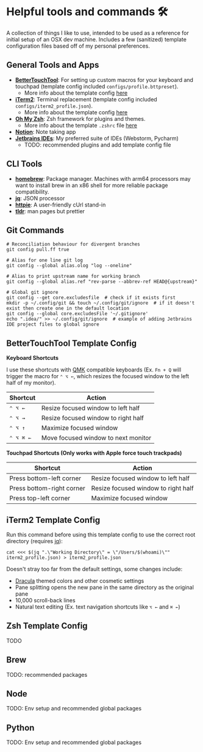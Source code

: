 # Helpful tools and commands 🛠
A collection of things I like to use, intended to be used as a reference for initial setup of an OSX dev machine. Includes a few (sanitized) template configuration files based off of my personal preferences.

## General Tools and Apps
- [**BetterTouchTool**](https://folivora.ai/): For setting up custom macros for your keyboard and touchpad (template config included `configs/profile.bttpreset`).
  - More info about the template config [here](#bettertouchtool-template-config)
- [**iTerm2**](https://iterm2.com/): Terminal replacement (template config included `configs/iterm2_profile.json`).
  - More info about the template config [here](#iterm2-template-config)
- [**Oh My Zsh**](https://ohmyz.sh/#install): Zsh framework for plugins and themes.
  - More info about the template `.zshrc` file [here](#zsh-template-config)
- [**Notion**](https://www.notion.so/): Note taking app
- [**Jetbrains IDEs**](https://www.jetbrains.com/): My preferred suite of IDEs (Webstorm, Pycharm)
  - TODO: recommended plugins and add template config file
## CLI Tools
- [**homebrew**](https://brew.sh/): Package manager. Machines with arm64 processors may want to install brew in an x86 shell for more reliable package compatibility.
- [**jq**](https://stedolan.github.io/jq/): JSON processor
- [**httpie**](https://httpie.io/docs/cli): A user-friendly cUrl stand-in
- [**tldr**](https://tldr.sh/): man pages but prettier

## Git Commands

```shell
# Reconciliation behaviour for divergent branches
git config pull.ff true

# Alias for one line git log
git config --global alias.olog "log --oneline"

# Alias to print upstream name for working branch
git config --global alias.ref "rev-parse --abbrev-ref HEAD@{upstream}"

# Global git ignore
git config --get core.excludesfile  # check if it exists first
mkdir -p ~/.config/git && touch ~/.config/git/ignore  # if it doesn't exist then create one in the default location
git config --global core.excludesFile '~/.gitignore'
echo ".idea/" >> ~/.config/git/ignore  # example of adding Jetbrains IDE project files to global ignore
```

## BetterTouchTool Template Config

**Keyboard Shortcuts**

I use these shortcuts with [QMK](https://qmk.fm/) compatible keyboards (Ex. `Fn + Q` will trigger the macro for `⌃ ⌥ ←`, which resizes the focused window to the left half of my monitor).

| Shortcut  | Action                              |
|-----------|-------------------------------------|
| `⌃ ⌥ ←`   | Resize focused window to left half  |
| `⌃ ⌥ →`   | Resize focused window to right half |
| `⌃ ⌥ ↑`   | Maximize focused window             |
| `⌃ ⌥ ⌘ ←` | Move focused window to next monitor |


**Touchpad Shortcuts (Only works with Apple force touch trackpads)**

| Shortcut                  | Action                              |
|---------------------------|-------------------------------------|
| Press bottom-left corner  | Resize focused window to left half  |
| Press bottom-right corner | Resize focused window to right half |
| Press top-left corner     | Maximize focused window             |


## iTerm2 Template Config

Run this command before using this template config to use the correct root directory (requires [jq](https://stedolan.github.io/jq/)):

```shell
cat <<< $(jq ".\"Working Directory\" = \"/Users/$(whoami)\"" iterm2_profile.json) > iterm2_profile.json
```

Doesn't stray too far from the default settings, some changes include:
- [Dracula](https://draculatheme.com/) themed colors and other cosmetic settings
- Pane splitting opens the new pane in the same directory as the original pane
- 10,000 scroll-back lines
- Natural text editing (Ex. text navigation shortcuts like `⌥ ←` and `⌘ ←`)

## Zsh Template Config
TODO

## Brew
TODO: recommended packages

## Node
TODO: Env setup and recommended global packages

## Python
TODO: Env setup and recommended global packages
